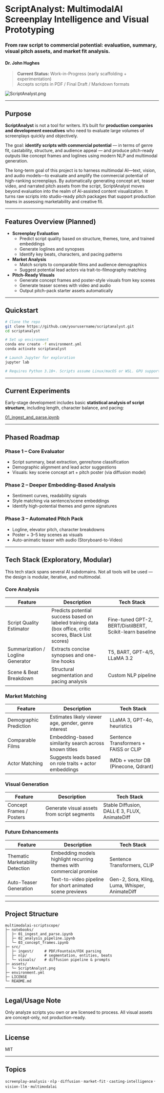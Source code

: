 # ScriptAnalyst: MultimodalAI Screenplay Intelligence and Visual Prototyping

### From raw script to commercial potential: evaluation, summary, visual pitch assets, and market fit analysis.

#### Dr. John Hughes

> **Current Status:** Work-in-Progress (early scaffolding + experimentation)  
> Accepts scripts in PDF / Final Draft / Markdown formats

![ScriptAnalyst.png](assets/ScriptAnalyst.png)

---

## Purpose

**ScriptAnalyst** is not a tool for writers. It’s built for **production companies and development executives** who need to evaluate large volumes of screenplays quickly and objectively.

The goal: **identify scripts with commercial potential** — in terms of genre fit, castability, structure, and audience appeal — and produce pitch-ready outputs like concept frames and loglines using modern NLP and multimodal generation.

The long-term goal of this project is to harness multimodal AI—text, vision, and audio models—to evaluate and amplify the commercial potential of high-ranking screenplays. By automatically generating concept art, teaser video, and narrated pitch assets from the script, ScriptAnalyst moves beyond evaluation into the realm of AI-assisted content visualization. It turns raw scripts into studio-ready pitch packages that support production teams in assessing marketability and creative fit.

---

## Features Overview (Planned)

- **Screenplay Evaluation**
  - Predict script quality based on structure, themes, tone, and trained embeddings
  - Generate loglines and synopses
  - Identify key beats, characters, and pacing patterns
- **Market Analysis**
  - Match scripts to comparable films and audience demographics
  - Suggest potential lead actors via trait-to-filmography matching
- **Pitch-Ready Visuals**
  - Generate concept frames and poster-style visuals from key scenes
  - Generate teaser scenes with video and audio
  - Output pitch-pack starter assets automatically

---

## Quickstart

```bash
# Clone the repo
git clone https://github.com/yourusername/scriptanalyst.git
cd scriptanalyst

# Set up environment
conda env create -f environment.yml
conda activate scriptanalyst

# Launch Jupyter for exploration
jupyter lab

# Requires Python 3.10+. Scripts assume Linux/macOS or WSL. GPU support optional but recommended for image generation.
```

---


## Current Experiments

Early-stage development includes basic **statistical analysis of script structure**, including length, character balance, and pacing:

[01_ingest_and_parse.ipynb](notebooks/01_ingest_and_parse.ipynb)

---

## Phased Roadmap

### **Phase 1** – Core Evaluator
- Script summary, beat extraction, genre/tone classification
- Demographic alignment and lead actor suggestions
- Visuals: key scene concept art + pitch poster (via diffusion model)

### **Phase 2** – Deeper Embedding-Based Analysis
- Sentiment curves, readability signals
- Style matching via sentence/scene embeddings
- Identify high-potential themes and genre signatures

### **Phase 3** – Automated Pitch Pack
- Logline, elevator pitch, character breakdowns
- Poster + 3–5 key scenes as visuals
- Auto-animatic teaser with audio (Storyboard-to-Video)

---

## Tech Stack (Exploratory, Modular)

This tech stack spans several AI subdomains. Not all tools will be used — the design is modular, iterative, and multimodal.

### Core Analysis
| Feature | Description | Tech Stack |
|--------|-------------|------------|
| Script Quality Estimator | Predicts potential success based on labeled training data (box office, critic scores, Black List scores) | Fine-tuned GPT-2, BERT/DistilBERT, Scikit-learn baseline |
| Summarization / Logline Generator | Extracts concise synopses and one-line hooks | T5, BART, GPT-4/5, LLaMA 3.2 |
| Scene & Beat Breakdown | Structural segmentation and pacing analysis | Custom NLP pipeline |

### Market Matching
| Feature | Description | Tech Stack |
|--------|-------------|------------|
| Demographic Prediction | Estimates likely viewer age, gender, genre interest | LLaMA 3, GPT-4o, heuristics |
| Comparable Films | Embedding-based similarity search across known titles | Sentence Transformers + FAISS or CLIP |
| Actor Matching | Suggests leads based on role traits + actor embeddings | IMDb + vector DB (Pinecone, Qdrant) |

### Visual Generation
| Feature | Description | Tech Stack |
|--------|-------------|------------|
| Concept Frames / Posters | Generate visual assets from script segments | Stable Diffusion, DALL·E 3, FLUX, AnimateDiff |

### Future Enhancements
| Feature | Description | Tech Stack |
|--------|-------------|------------|
| Thematic Marketability Detection | Embedding models highlight recurring themes with commercial promise | Sentence Transformers, CLIP |
| Auto-Teaser Generation | Text-to-video pipeline for short animated scene previews | Gen-2, Sora, Kling, Luma, Whisper, AnimateDiff |

---

## Project Structure
```
multimodalai-scriptscope/
├─ notebooks/
│  ├─ 01_ingest_and_parse.ipynb
│  ├─ 02_analysis_pipeline.ipynb
│  └─ 03_concept_frames.ipynb
├─ src/
│  ├─ ingest/     # PDF/Fountain/FDX parsing
│  ├─ nlp/        # segmentation, entities, beats
│  └─ visuals/    # diffusion pipeline & prompts
├─ assets/
│  └─ ScriptAnalyst.png
├─ environment.yml
├─ LICENSE
└─ README.md
```

---

## Legal/Usage Note

Only analyze scripts you own or are licensed to process. All visual assets are concept-only, not production-ready.

---

## License

MIT

---

## Topics

`screenplay-analysis` · `nlp` · `diffusion` · `market-fit` · `casting-intelligence` · `vision-llm` · `multimodalai`

